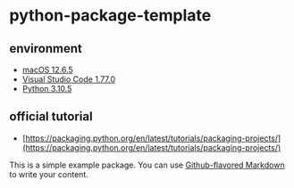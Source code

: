 # python-package-template

## environment

- [macOS 12.6.5](https://www.apple.com/tw/macos/monterey/)
- [Visual Studio Code 1.77.0](https://code.visualstudio.com/)
- [Python 3.10.5](https://www.python.org/)

## official tutorial

- [https://packaging.python.org/en/latest/tutorials/packaging-projects/](https://packaging.python.org/en/latest/tutorials/packaging-projects/)

This is a simple example package. You can use
[Github-flavored Markdown](https://guides.github.com/features/mastering-markdown/)
to write your content.
